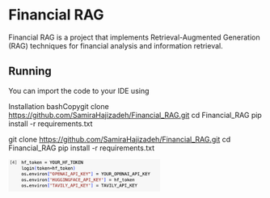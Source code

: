 # Financial RAG

Financial RAG is a project that implements Retrieval-Augmented Generation (RAG) techniques for financial analysis and information retrieval.

## Running

You can import the code to your IDE using


Installation
bashCopygit clone https://github.com/SamiraHajizadeh/Financial_RAG.git
cd Financial_RAG
pip install -r requirements.txt


git clone https://github.com/SamiraHajizadeh/Financial_RAG.git
cd Financial_RAG
pip install -r requirements.txt

<img src="image.png" width="300" />
